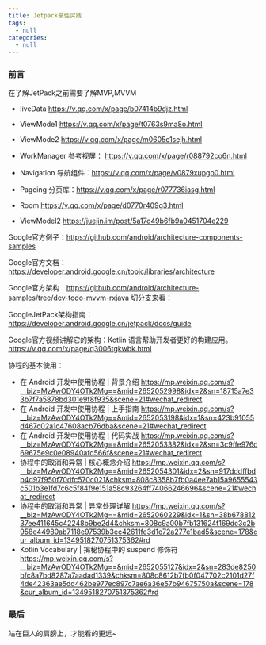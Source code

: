 ```yaml
---
title: Jetpack最佳实践
tags:
  - null
categories:
  - null
---
```


### 前言

在了解JetPack之前需要了解MVP,MVVM

- liveData  https://v.qq.com/x/page/b07414b9djz.html
- ViewMode1 https://v.qq.com/x/page/t0763s9ma8o.html
- ViewMode2  https://v.qq.com/x/page/m0605c1sejh.html
- WorkManager 参考视屏： https://v.qq.com/x/page/r088792co6n.html
- Navigation 导航组件：https://v.qq.com/x/page/v0879xupgo0.html
- Pageing   分页库：https://v.qq.com/x/page/r077736iasg.html
- Room  https://v.qq.com/x/page/d0770r409g3.html

- ViewModel2 https://juejin.im/post/5a17d49b6fb9a0451704e229

Google官方例子：https://github.com/android/architecture-components-samples

Google官方文档：https://developer.android.google.cn/topic/libraries/architecture

Google官方架构：https://github.com/android/architecture-samples/tree/dev-todo-mvvm-rxjava
切分支来看：

GoogleJetPack架构指南：
https://developer.android.google.cn/jetpack/docs/guide

Google官方视频讲解它的架构：Kotlin 语言帮助开发者更好的构建应用。
 https://v.qq.com/x/page/q3006tgkwbk.html


协程的基本使用：

 - 在 Android 开发中使用协程 | 背景介绍   https://mp.weixin.qq.com/s?__biz=MzAwODY4OTk2Mg==&mid=2652052998&idx=2&sn=18715a7e33b7f7a5878bd301e9f8f935&scene=21#wechat_redirect
 - 在 Android 开发中使用协程 | 上手指南    https://mp.weixin.qq.com/s?__biz=MzAwODY4OTk2Mg==&mid=2652053198&idx=1&sn=423b91055d467c02a1c47608acb76dba&scene=21#wechat_redirect
 - 在 Android 开发中使用协程 | 代码实战    https://mp.weixin.qq.com/s?__biz=MzAwODY4OTk2Mg==&mid=2652053382&idx=2&sn=3c9ffe976c69675e9c0e08940afd566f&scene=21#wechat_redirect
- 协程中的取消和异常 | 核心概念介绍 https://mp.weixin.qq.com/s?__biz=MzAwODY4OTk2Mg==&mid=2652054301&idx=2&sn=917dddffbdb4d97f950f70dfc570c021&chksm=808c8358b7fb0a4ee7ab15a9655543c501b3e1fd7c6c5f84f9e151a58c93264ff74066246696&scene=21#wechat_redirect
- 协程中的取消和异常 | 异常处理详解   https://mp.weixin.qq.com/s?__biz=MzAwODY4OTk2Mg==&mid=2652060229&idx=1&sn=38b67881237ee411645c42248b9be2d4&chksm=808c9a00b7fb131624f169dc3c2b958e44980ab7118e97539b3ec42611fe3d1e72a277e1bad5&scene=178&cur_album_id=1349518270751375362#rd
- Kotlin Vocabulary | 揭秘协程中的 suspend 修饰符 https://mp.weixin.qq.com/s?__biz=MzAwODY4OTk2Mg==&mid=2652055127&idx=2&sn=283de8250bfc8a7bd8287a7aadad1339&chksm=808c8612b7fb0f047702c2101d27f4de42363ae5dd462be977ec897c7ae6a36e57b94675750a&scene=178&cur_album_id=1349518270751375362#rd

### 最后

站在巨人的肩膀上，才能看的更远~
